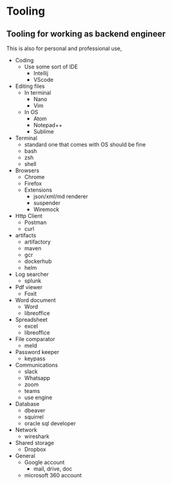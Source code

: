 # Tooling

## Tooling for working as backend engineer

This is also for personal and professional use,

- Coding
  - Use some sort of IDE
    - Intellij
    - VScode
- Editing files
  - In terminal
    - Nano
    - Vim
  - In OS
    - Atom
    - Notepad++
    - Sublime
- Terminal
  - standard one that comes with OS should be fine
  - bash
  - zsh
  - shell
- Browsers
  - Chrome
  - Firefox
  - Extensions
    - json/xml/md renderer
    - suspender
    - Wiremock
- Http Client
  - Postman
  - curl
- artifacts
  - artifactory
  - maven
  - gcr
  - dockerhub
  - helm
- Log searcher
  - splunk
- Pdf viewer
  - Foxit
- Word document
  - Word
  - libreoffice
- Spreadsheet
  - excel
  - libreoffice
- File comparator
  - meld
- Password keeper
  - keypass
- Communications
  - slack
  - Whatsapp
  - zoom
  - teams
  - use engine
- Database
  - dbeaver
  - squirrel
  - oracle sql developer
- Network
  - wireshark
- Shared storage
  - Dropbox
- General
  - Google account
    - mail, drive, doc
  - microsoft 360 account
